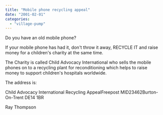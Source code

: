```yaml
---
title: "Mobile phone recycling appeal"
date: "2001-02-01"
categories: 
  - "village-pump"
---
```


Do you have an old mobile phone?

If your mobile phone has had it, don't throw it away, RECYCLE IT and raise money for a children's charity at the same time.

The Charity is called Child Advocacy International who sells the mobile phones on to a recycling plant for reconditioning which helps to raise money to support children's hospitals worldwide.

The address is:

Child Advocacy International Recycling AppealFreepost MID23462Burton-On-Trent DE14 1BR

Ray Thompson
